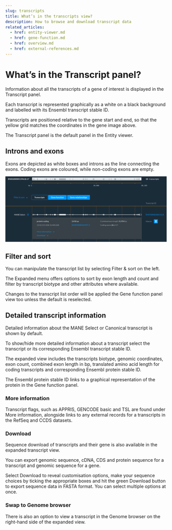 ```yaml
---
slug: transcripts
title: What’s in the transcripts view?
description: How to browse and download transcript data
related_articles:
  - href: entity-viewer.md
  - href: gene-function.md
  - href: overview.md
  - href: external-references.md
---
```


# What’s in the Transcript panel?

Information about all the transcripts of a gene of interest is displayed in the Transcript panel. 

Each transcript is represented graphically as a white on a black background and labelled with its Ensembl transcript stable ID.

Transcripts are positioned relative to the gene start and end, so that the yellow grid matches the coordinates in the gene image above. 

The Transcript panel is the default panel in the Entity viewer.


## Introns and exons

Exons are depicted as white boxes and introns as the line connecting the exons. Coding exons are coloured, while non-coding exons are empty.

![](media/transcript-panel.png)

## Filter and sort

You can manipulate the transcript list by selecting Filter & sort on the left. 

The Expanded menu offers options to sort by exon length and count and filter by transcript biotype and other attributes where available. 

Changes to the transcript list order will be applied the Gene function panel view too unless the default is reselected.


## Detailed transcript information

Detailed information about the MANE Select or Canonical transcript is shown by default.

To show/hide more detailed information about a transcript select the transcript or its corresponding Ensembl transcript stable ID.

The expanded view includes the transcripts biotype, genomic coordinates, exon count, combined exon length in bp, translated amino acid length for coding transcripts and corresponding Ensembl protein stable ID. 

The Ensembl protein stable ID links to a graphical representation of the protein in the Gene function panel. 


### More information 

Transcript flags, such as APPRIS, GENCODE basic and TSL are found under More information, alongside links to any external records for a transcripts in the RefSeq and CCDS datasets.


### Download

Sequence download of transcripts and their gene is also available in the expanded transcript view. 

You can export genomic sequence, cDNA, CDS and protein sequence for a transcript and genomic sequence for a gene.  

Select Download to reveal customisation options, make your sequence choices by ticking the appropriate boxes and hit the green Download button to export sequence data in FASTA format. You can select multiple options at once.


### Swap to Genome browser 

There is also an option to view a transcript in the Genome browser on the right-hand side of the expanded view.

